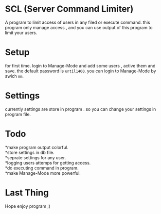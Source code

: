 # SCL (Server Command Limiter)
A program to limit access of users in any filed or execute command.
this program only manage access , and you can use output of this program to limit your users.

# Setup
for first time. login to Manage-Mode and add some users , active them and save.
the default password is `until1400`. you can login to Manage-Mode by swich `mm`.

# Settings
currently settings are store in program . so you can change your settings in program file.

# Todo
*make program output colorful.  
*store settings in db file.  
*seprate settings for any user.  
*logging users attemps for getting access.  
*do executing command in program.  
*make Manage-Mode more powerful.  

# Last Thing
Hope enjoy program ;) 
